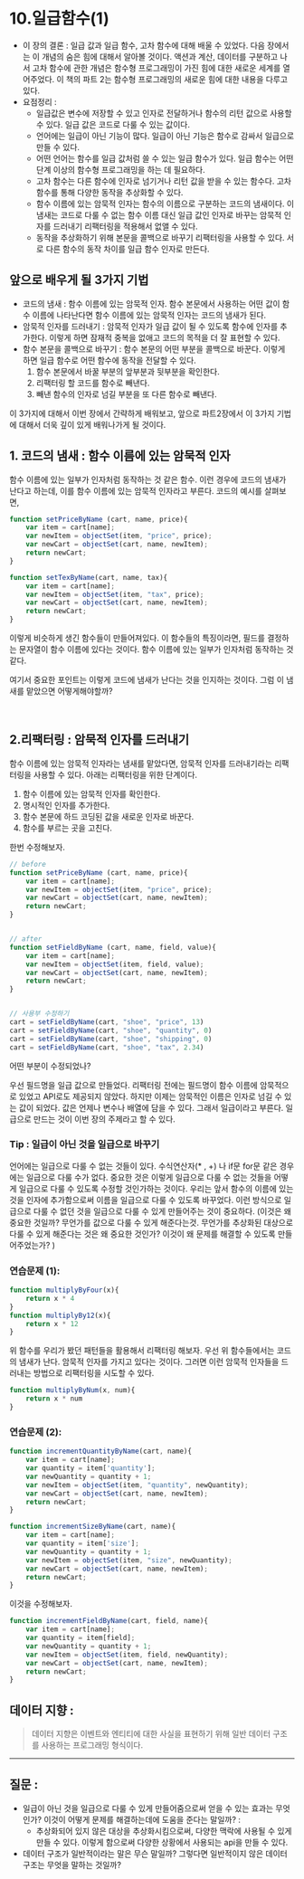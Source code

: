 # 10.일급함수(1)

- 이 장의 결론 : 일급 값과 일급 함수, 고차 함수에 대해 배울 수 있었다. 다음 장에서는 이 개념의 숨은 힘에 대해서 알아볼 것이다. 액션과 계산, 데이터를 구분하고 나서 고차 함수에 관한 개념은 함수형 프로그래밍이 가진 힘에 대한 새로운 세계를 열어주었다. 이 책의 파트 2는 함수형 프로그래밍의 새로운 힘에 대한 내용을 다루고 있다. 
- 요점정리 : 
	- 일급값은 변수에 저장할 수 있고 인자로 전달하거나 함수의 리턴 값으로 사용할 수 있다. 일급 값은 코드로 다룰 수 있는 값이다. 
	- 언어에는 일급이 아닌 기능이 많다. 일급이 아닌 기능은 함수로 감싸서 일급으로 만들 수 있다. 
	- 어떤 언어는 함수를 일급 값처럼 쓸 수 있는 일급 함수가 있다. 일급 함수는 어떤 단계 이상의 함수형 프로그래밍을 하는 데 필요하다. 
	- 고차 함수는 다른 함수에 인자로 넘기거나 리턴 값을 받을 수 있는 함수다. 고차 함수를 통해 다양한 동작을 추상화할 수 있다. 
	- 함수 이름에 있는 암묵적 인자는 함수의 이름으로 구분하는 코드의 냄새이다. 이 냄새는 코드로 다룰 수 없는 함수 이름 대신 일급 값인 인자로 바꾸는 암묵적 인자를 드러내기 리팩터링을 적용해서 없앨 수 있다. 
	- 동작을 추상화하기 위해 본문을 콜백으로 바꾸기 리팩터링을 사용할 수 있다. 서로 다른 함수의 동작 차이를 일급 함수 인자로 만든다. 




## 앞으로 배우게 될 3가지 기법 

- 코드의 냄새 : 함수 이름에 있는 암묵적 인자. 함수 본문에서 사용하는 어떤 값이 함수 이름에 나타난다면 함수 이름에 있는 암묵적 인자는 코드의 냄새가 된다.  
- 암묵적 인자를 드러내기 : 암묵적 인자가 일급 값이 될 수 있도록 함수에 인자를 추가한다. 이렇게 하면 잠재적 중복을 없애고 코드의 목적을 더 잘 표현할 수 있다. 
- 함수 본문을 콜백으로 바꾸기 : 함수 본문의 어떤 부분을 콜백으로 바꾼다. 이렇게 하면 일급 함수로 어떤 함수에 동작을 전달할 수 있다. 
	1. 함수 본문에서 바꿀 부분의 앞부분과 뒷부분을 확인한다. 
	2. 리팩터링 할 코드를 함수로 빼낸다. 
	3. 빼낸 함수의 인자로 넘길 부분을 또 다른 함수로 빼낸다. 

이 3가지에 대해서 이번 장에서 간략하게 배워보고, 앞으로 파트2장에서 이 3가지 기법에 대해서 더욱 깊이 있게 배워나가게 될 것이다. 



## 1. 코드의 냄새 : 함수 이름에 있는 암묵적 인자 


함수 이름에 있는 일부가 인자처럼 동작하는 것 같은 함수. 이런 경우에 코드의 냄새가 난다고 하는데, 이를 함수 이름에 있는 암묵적 인자라고 부른다. 코드의 예시를 살펴보면, 

```js
function setPriceByName (cart, name, price){
	var item = cart[name];
	var newItem = objectSet(item, "price", price);
	var newCart = objectSet(cart, name, newItem);
	return newCart;
}
```

```js
function setTexByName(cart, name, tax){
	var item = cart[name];
	var newItem = objectSet(item, "tax", price);
	var newCart = objectSet(cart, name, newItem);
	return newCart;
}
```

이렇게 비슷하게 생긴 함수들이 만들어져있다. 이 함수들의 특징이라면, 필드를 결정하는 문자열이 함수 이름에 있다는 것이다. 함수 이름에 있는 일부가 인자처럼 동작하는 것 같다. 

여기서 중요한 포인트는 이렇게 코드에 냄새가 난다는 것을 인지하는 것이다. 그럼 이 냄새를 맡았으면 어떻게해야할까? 

<br>

## 2.리팩터링 : 암묵적 인자를 드러내기 

함수 이름에 있는 암묵적 인자라는 냄새를 맡았다면, 암묵적 인자를 드러내기라는 리팩터링을 사용할 수 있다. 아래는 리팩터링을 위한 단계이다. 

1. 함수 이름에 있는 암묵적 인자를 확인한다. 
2. 명시적인 인자를 추가한다. 
3. 함수 본문에 하드 코딩된 값을 새로운 인자로 바꾼다. 
4. 함수를 부르는 곳을 고친다. 

한번 수정해보자. 

```js
// before
function setPriceByName (cart, name, price){
	var item = cart[name];
	var newItem = objectSet(item, "price", price);
	var newCart = objectSet(cart, name, newItem);
	return newCart;
}


// after 
function setFieldByName (cart, name, field, value){
	var item = cart[name];
	var newItem = objectSet(item, field, value);
	var newCart = objectSet(cart, name, newItem);
	return newCart;
}


// 사용부 수정하기 
cart = setFieldByName(cart, "shoe", "price", 13)
cart = setFieldByName(cart, "shoe", "quantity", 0)
cart = setFieldByName(cart, "shoe", "shipping", 0)
cart = setFieldByName(cart, "shoe", "tax", 2.34)
```

어떤 부분이 수정되었나? 

우선 필드명을 일급 값으로 만들었다. 리팩터링 전에는 필드명이 함수 이름에 암묵적으로 있었고 API로도 제공되지 않았다. 하지만 이제는 암묵적인 이름은 인자로 넘길 수 있는 값이 되었다. 값은 언제나 변수나 배열에 담을 수 있다. 그래서 일급이라고 부른다. 일급으로 만드는 것이 이번 장의 주제라고 할 수 있다. 


### Tip : 일급이 아닌 것을 일급으로 바꾸기 

언어에는 일급으로 다룰 수 없는 것들이 있다. 수식연산자(* , +) 나 if문 for문 같은 경우에는 일급으로 다룰 수가 없다. 중요한 것은 이렇게 일급으로 다룰 수 없는 것들을 어떻게 일급으로 다룰 수 있도록 수정할 것인가하는 것이다. 우리는 앞서 함수의 이름에 있는 것을 인자에 추가함으로써 이름을 일급으로 다룰 수 있도록 바꾸었다. 이런 방식으로 일급으로 다룰 수 없던 것을 일급으로 다룰 수 있게 만들어주는 것이 중요하다. (이것은 왜 중요한 것일까? 무언가를 값으로 다룰 수 있게 해준다는것. 무언가를 추상화된 대상으로 다룰 수 있게 해준다는 것은 왜 중요한 것인가? 이것이 왜 문제를 해결할 수 있도록 만들어주었는가? )


### 연습문제 (1): 

```js
function multiplyByFour(x){
	return x * 4
}
function multiplyBy12(x){
	return x * 12
}
```

위 함수를 우리가 봤던 패턴들을 활용해서 리팩터링 해보자. 우선 위 함수들에서는 코드의 냄새가 난다. 암묵적 인자를 가지고 있다는 것이다. 그러면 이런 암묵적 인자들을 드러내는 방법으로 리팩터링을 시도할 수 있다. 

```js
function multiplyByNum(x, num){
	return x * num 
}
```


### 연습문제 (2): 

```js
function incrementQuantityByName(cart, name){
	var item = cart[name];
	var quantity = item['quantity'];
	var newQuantity = quantity + 1;
	var newItem = objectSet(item, "quantity", newQuantity);
	var newCart = objectSet(cart, name, newItem);
	return newCart;
}

function incrementSizeByName(cart, name){
	var item = cart[name];
	var quantity = item['size'];
	var newQuantity = quantity + 1;
	var newItem = objectSet(item, "size", newQuantity);
	var newCart = objectSet(cart, name, newItem);
	return newCart;
}
```

이것을 수정해보자. 

```js
function incrementFieldByName(cart, field, name){
	var item = cart[name];
	var quantity = item[field];
	var newQuantity = quantity + 1;
	var newItem = objectSet(item, field, newQuantity);
	var newCart = objectSet(cart, name, newItem);
	return newCart;
}
```



## 데이터 지향 : 

> 데이터 지향은 이벤트와 엔티티에 대한 사실을 표현하기 위해 일반 데이터 구조를 사용하는 프로그래밍 형식이다. 



--- 

## 질문 :

- 일급이 아닌 것을 일급으로 다룰 수 있게 만들어줌으로써 얻을 수 있는 효과는 무엇인가? 이것이 어떻게 문제를 해결하는데에 도움을 준다는 말일까? :
	- 추상화되어 있지 않은 대상을 추상화시킴으로써, 다양한 맥락에 사용될 수 있게 만들 수 있다. 이렇게 함으로써 다양한 상황에서 사용되는 api을 만들 수 있다. 
- 데이터 구조가 일반적이라는 말은 무슨 말일까? 그렇다면 일반적이지 않은 데이터 구조는 무엇을 말하는 것일까? 